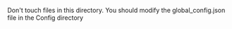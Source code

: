 Don't touch files in this directory. You should modify the global_config.json file in the Config directory